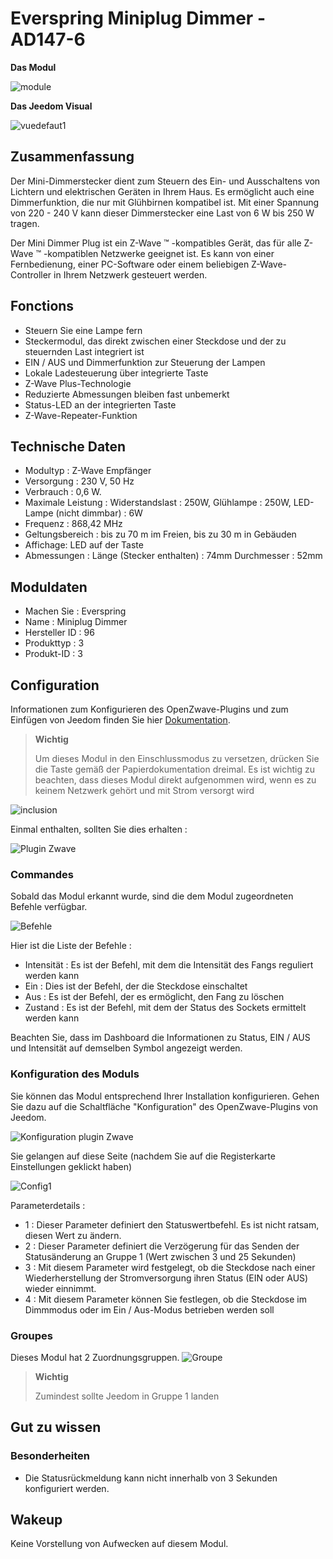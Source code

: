 # Everspring Miniplug Dimmer - AD147-6

 **Das Modul**

![module](images/everspring.AD147-6/module.jpg)

 **Das Jeedom Visual**

![vuedefaut1](images/everspring.AD147-6/vuedefaut1.jpg)

## Zusammenfassung

Der Mini-Dimmerstecker dient zum Steuern des Ein- und Ausschaltens von Lichtern und elektrischen Geräten in Ihrem Haus. Es ermöglicht auch eine Dimmerfunktion, die nur mit Glühbirnen kompatibel ist. Mit einer Spannung von 220 - 240 V kann dieser Dimmerstecker eine Last von 6 W bis 250 W tragen.

Der Mini Dimmer Plug ist ein Z-Wave ™ -kompatibles Gerät, das für alle Z-Wave ™ -kompatiblen Netzwerke geeignet ist. Es kann von einer Fernbedienung, einer PC-Software oder einem beliebigen Z-Wave-Controller in Ihrem Netzwerk gesteuert werden.

## Fonctions

-   Steuern Sie eine Lampe fern
-   Steckermodul, das direkt zwischen einer Steckdose und der zu steuernden Last integriert ist
-   EIN / AUS und Dimmerfunktion zur Steuerung der Lampen
-   Lokale Ladesteuerung über integrierte Taste
-   Z-Wave Plus-Technologie
-   Reduzierte Abmessungen bleiben fast unbemerkt
-   Status-LED an der integrierten Taste
-   Z-Wave-Repeater-Funktion

## Technische Daten

-   Modultyp : Z-Wave Empfänger
-   Versorgung : 230 V, 50 Hz
-   Verbrauch : 0,6 W.
-   Maximale Leistung : Widerstandslast : 250W, Glühlampe : 250W, LED-Lampe (nicht dimmbar) : 6W
-   Frequenz : 868,42 MHz
-   Geltungsbereich : bis zu 70 m im Freien, bis zu 30 m in Gebäuden
-   Affichage: LED auf der Taste
-   Abmessungen : Länge (Stecker enthalten) : 74mm Durchmesser : 52mm

## Moduldaten

-   Machen Sie : Everspring
-   Name : Miniplug Dimmer
-   Hersteller ID : 96
-   Produkttyp : 3
-   Produkt-ID : 3

## Configuration

Informationen zum Konfigurieren des OpenZwave-Plugins und zum Einfügen von Jeedom finden Sie hier [Dokumentation](https://doc.jeedom.com/de_DE/plugins/automation%20protocol/openzwave/).

> **Wichtig**
>
> Um dieses Modul in den Einschlussmodus zu versetzen, drücken Sie die Taste gemäß der Papierdokumentation dreimal. Es ist wichtig zu beachten, dass dieses Modul direkt aufgenommen wird, wenn es zu keinem Netzwerk gehört und mit Strom versorgt wird

![inclusion](images/everspring.AD147-6/inclusion.jpg)

Einmal enthalten, sollten Sie dies erhalten :

![Plugin Zwave](images/everspring.AD147-6/information.jpg)

### Commandes

Sobald das Modul erkannt wurde, sind die dem Modul zugeordneten Befehle verfügbar.

![Befehle](images/everspring.AD147-6/commandes.jpg)

Hier ist die Liste der Befehle :

-   Intensität : Es ist der Befehl, mit dem die Intensität des Fangs reguliert werden kann
-   Ein : Dies ist der Befehl, der die Steckdose einschaltet
-   Aus : Es ist der Befehl, der es ermöglicht, den Fang zu löschen
-   Zustand : Es ist der Befehl, mit dem der Status des Sockets ermittelt werden kann

Beachten Sie, dass im Dashboard die Informationen zu Status, EIN / AUS und Intensität auf demselben Symbol angezeigt werden.

### Konfiguration des Moduls

Sie können das Modul entsprechend Ihrer Installation konfigurieren. Gehen Sie dazu auf die Schaltfläche "Konfiguration" des OpenZwave-Plugins von Jeedom.

![Konfiguration plugin Zwave](images/plugin/bouton_configuration.jpg)

Sie gelangen auf diese Seite (nachdem Sie auf die Registerkarte Einstellungen geklickt haben)

![Config1](images/everspring.AD147-6/config1.jpg)

Parameterdetails :

-   1 : Dieser Parameter definiert den Statuswertbefehl. Es ist nicht ratsam, diesen Wert zu ändern.
-   2 : Dieser Parameter definiert die Verzögerung für das Senden der Statusänderung an Gruppe 1 (Wert zwischen 3 und 25 Sekunden)
-   3 : Mit diesem Parameter wird festgelegt, ob die Steckdose nach einer Wiederherstellung der Stromversorgung ihren Status (EIN oder AUS) wieder einnimmt.
-   4 : Mit diesem Parameter können Sie festlegen, ob die Steckdose im Dimmmodus oder im Ein / Aus-Modus betrieben werden soll

### Groupes

Dieses Modul hat 2 Zuordnungsgruppen.
![Groupe](images/everspring.AD147-6/groupe.jpg)

> **Wichtig**
>
> Zumindest sollte Jeedom in Gruppe 1 landen

## Gut zu wissen

### Besonderheiten

-   Die Statusrückmeldung kann nicht innerhalb von 3 Sekunden konfiguriert werden.

## Wakeup

Keine Vorstellung von Aufwecken auf diesem Modul.
